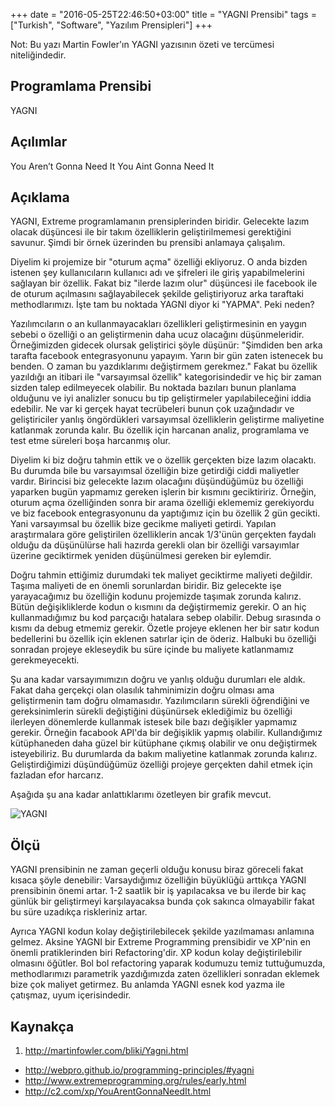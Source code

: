 +++
date = "2016-05-25T22:46:50+03:00"
title = "YAGNI Prensibi"
tags = ["Turkish", "Software", "Yazılım Prensipleri"]
+++

Not: Bu yazı Martin Fowler'ın YAGNI yazısının özeti ve tercümesi niteliğindedir.

## Programlama Prensibi

YAGNI

## Açılımlar

You Aren’t Gonna Need It
You Aint Gonna Need It

## Açıklama

YAGNI, Extreme programlamanın prensiplerinden biridir. Gelecekte lazım olacak düşüncesi ile bir takım özelliklerin geliştirilmemesi gerektiğini savunur. Şimdi bir örnek üzerinden bu prensibi anlamaya çalışalım.

<!--more-->

Diyelim ki projemize bir "oturum açma" özelliği ekliyoruz. O anda bizden istenen şey kullanıcıların kullanıcı adı ve şifreleri ile giriş yapabilmelerini sağlayan bir özellik. Fakat biz "ilerde lazım olur" düşüncesi ile facebook ile de oturum açılmasını sağlayabilecek şekilde geliştiriyoruz arka taraftaki methodlarımızı. İşte tam bu noktada YAGNI diyor ki "YAPMA".  Peki neden?

Yazılımcıların o an kullanmayacakları özellikleri geliştirmesinin en yaygın sebebi o özelliği o an geliştirmenin daha ucuz olacağını düşünmeleridir. Örneğimizden gidecek olursak geliştirici şöyle düşünür: "Şimdiden ben arka tarafta facebook entegrasyonunu yapayım. Yarın bir gün zaten istenecek bu benden. O zaman bu yazdıklarımı değiştirmem gerekmez." Fakat bu özellik yazıldığı an itibari ile "varsayımsal özellik" kategorisindedir ve hiç bir zaman sizden talep edilmeyecek olabilir. Bu noktada bazıları bunun planlama olduğunu ve iyi analizler sonucu bu tip geliştirmeler yapılabileceğini iddia edebilir. Ne var ki gerçek hayat tecrübeleri bunun çok uzağındadır ve geliştiriciler yanlış öngördükleri varsayımsal özelliklerin geliştirme maliyetine katlanmak zorunda kalır. Bu özellik için harcanan analiz, programlama ve test etme süreleri boşa harcanmış olur.

Diyelim ki biz doğru tahmin ettik ve o özellik gerçekten bize lazım olacaktı. Bu durumda bile bu varsayımsal özelliğin bize getirdiği ciddi maliyetler vardır. Birincisi biz gelecekte lazım olacağını düşündüğümüz bu özelliği yaparken bugün yapmamız gereken işlerin bir kısmını geciktiririz. Örneğin, oturum açma özelliğinden sonra bir arama özelliği eklememiz gerekiyordu ve biz facebook entegrasyonunu da yaptığımız için bu özellik 2 gün gecikti. Yani varsayımsal bu özellik bize gecikme maliyeti getirdi. Yapılan araştırmalara göre geliştirilen özelliklerin ancak 1/3'ünün gerçekten faydalı olduğu da düşünülürse hali hazırda gerekli olan bir özelliği varsayımlar üzerine geciktirmek yeniden düşünülmesi gereken bir eylemdir.

Doğru tahmin ettiğimiz durumdaki tek maliyet geciktirme maliyeti değildir. Taşıma maliyeti de en önemli sorunlardan biridir. Biz gelecekte işe yarayacağımız bu özelliğin kodunu projemizde taşımak zorunda kalırız. Bütün değişikliklerde kodun o kısmını da değiştirmemiz gerekir. O an hiç kullanmadığımız bu kod parçacığı hatalara sebep olabilir. Debug sırasında o kısmı da debug etmemiz gerekir. Özetle projeye eklenen her bir satır kodun bedellerini bu özellik için eklenen satırlar için de öderiz. Halbuki bu özelliği sonradan projeye ekleseydik bu süre içinde bu maliyete katlanmamız gerekmeyecekti.

Şu ana kadar varsayımımızın doğru ve yanlış olduğu durumları ele aldık. Fakat daha gerçekçi olan olasılık tahminimizin doğru olması ama geliştirmenin tam doğru olmamasıdır. Yazılımcıların sürekli öğrendiğini ve gereksinimlerin sürekli değiştiğini düşünürsek eklediğimiz bu özelliği ilerleyen dönemlerde kullanmak istesek bile bazı değişikler yapmamız gerekir. Örneğin facabook API'da bir değişiklik yapmış olabilir. Kullandığımız kütüphaneden daha güzel bir kütüphane çıkmış olabilir ve onu değiştirmek isteyebiliriz. Bu durumlarda da bakım maliyetine katlanmak zorunda kalırız. Geliştirdiğimizi düşündüğümüz özelliği projeye gerçekten dahil etmek için fazladan efor harcarız.

Aşağıda şu ana kadar anlattıklarımı özetleyen bir grafik mevcut.

![YAGNI](/img/yagni.png)

## Ölçü

YAGNI prensibinin ne zaman geçerli olduğu konusu biraz göreceli fakat kısaca şöyle denebilir: Varsaydığımız özelliğin büyüklüğü arttıkça YAGNI prensibinin önemi artar. 1-2 saatlik bir iş yapılacaksa ve bu ilerde bir kaç günlük bir geliştirmeyi karşılayacaksa bunda çok sakınca olmayabilir fakat bu süre uzadıkça riskleriniz artar.

Ayrıca YAGNI kodun kolay değiştirilebilecek şekilde yazılmaması anlamına gelmez. Aksine YAGNI bir Extreme Programming prensibidir ve XP'nin en önemli pratiklerinden biri Refactoring'dir. XP kodun kolay değiştirilebilir olmasını öğütler. Bol bol refactoring yaparak kodumuzu temiz tuttuğumuzda, methodlarımızı parametrik yazdığımızda zaten özellikleri sonradan eklemek bize çok maliyet getirmez. Bu anlamda YAGNI esnek kod yazma ile çatışmaz, uyum içerisindedir.

## Kaynakça

1. http://martinfowler.com/bliki/Yagni.html
+ http://webpro.github.io/programming-principles/#yagni
+ http://www.extremeprogramming.org/rules/early.html
+ http://c2.com/xp/YouArentGonnaNeedIt.html

